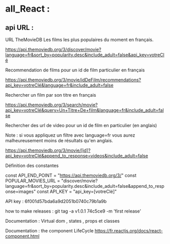 # all_React :

## api URL : 
URL TheMovieDB
Les films les plus populaires du moment en français.

https://api.themoviedb.org/3/discover/movie?language=fr&sort_by=popularity.desc&include_adult=false&api_key=votreClé

Recommendation de films pour un id de film particulier en français

https://api.themoviedb.org/3/movie/idDeFilm/recommendations?api_key=votreClé&language=fr&include_adult=false

Rechercher un film par son titre en français

https://api.themoviedb.org/3/search/movie?api_key=votreClé&query=Un+Titre+De+film&language=fr&include_adult=false

Rechercher des url de video pour un id de film en particulier (en anglais)

Note : si vous appliquez un filtre avec language=fr vous aurez malheureusement moins de résultats qu'en anglais.

https://api.themoviedb.org/3/movie/[id]?api_key=votreClé&append_to_response=videos&include_adult=false

Définition des constantes

const API_END_POINT = "https://api.themoviedb.org/3/"
const POPULAR_MOVIES_URL = "discover/movie?language=fr&sort_by=popularity.desc&include_adult=false&append_to_response=images"
const API_KEY = "api_key=[votreClé]"

API key : 6f001d57bda6a9d2051b0740c79b1a9b

how to make releases :  git tag -a v1.0.1 74c5ce9 -m 'first release'

Documentation : Virtual dom , states , props et classes 

Documentation : the component LifeCycle https://fr.reactjs.org/docs/react-component.html

